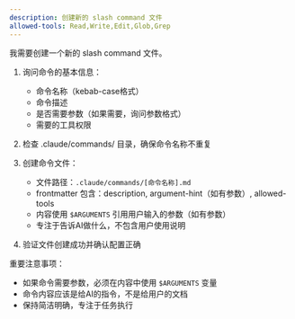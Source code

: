 ```yaml
---
description: 创建新的 slash command 文件
allowed-tools: Read,Write,Edit,Glob,Grep
---
```


我需要创建一个新的 slash command 文件。

1. 询问命令的基本信息：
   - 命令名称（kebab-case格式）
   - 命令描述
   - 是否需要参数（如果需要，询问参数格式）
   - 需要的工具权限

2. 检查 .claude/commands/ 目录，确保命令名称不重复

3. 创建命令文件：
   - 文件路径：`.claude/commands/[命令名称].md`
   - frontmatter 包含：description, argument-hint（如有参数）, allowed-tools
   - 内容使用 `$ARGUMENTS` 引用用户输入的参数（如有参数）
   - 专注于告诉AI做什么，不包含用户使用说明

4. 验证文件创建成功并确认配置正确

重要注意事项：

- 如果命令需要参数，必须在内容中使用 `$ARGUMENTS` 变量
- 命令内容应该是给AI的指令，不是给用户的文档
- 保持简洁明确，专注于任务执行
